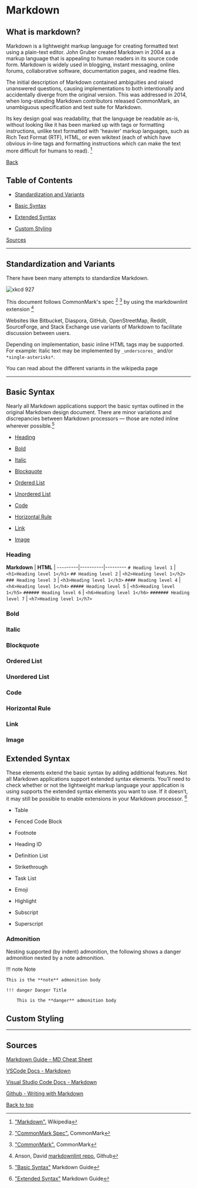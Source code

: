 # Markdown

## What is markdown?

Markdown is a lightweight markup language for creating formatted text using a plain-text editor. John Gruber created Markdown in 2004 as a markup language that is appealing to human readers in its source code form. Markdown is widely used in blogging, instant messaging, online forums, collaborative software, documentation pages, and readme files.

The initial description of Markdown contained ambiguities and raised unanswered questions, causing implementations to both intentionally and accidentally diverge from the original version. This was addressed in 2014, when long-standing Markdown contributors released CommonMark, an unambiguous specification and test suite for Markdown.

Its key design goal was readability, that the language be readable as-is, without looking like it has been marked up with tags or formatting instructions, unlike text formatted with 'heavier' markup languages, such as Rich Text Format (RTF), HTML, or even wikitext (each of which have obvious in-line tags and formatting instructions which can make the text more difficult for humans to read). [^1]

[Back](../Index/index.md)

## Table of Contents

* [Standardization and Variants](#standardization-and-variants)

* [Basic Syntax](#basic-syntax)  

* [Extended Syntax](#extended-syntax)  

* [Custom Styling](#custom-styling)

[Sources](#sources)

---

## Standardization and Variants

There have been many attempts to standardize Markdown.

![xkcd 927](https://imgs.xkcd.com/comics/standards.png)

This document follows CommonMark's spec [^2] [^3]  by using the markdownlint extension [^4]  

Websites like Bitbucket, Diaspora, GitHub, OpenStreetMap, Reddit, SourceForge, and Stack Exchange use variants of Markdown to facilitate discussion between users.

Depending on implementation, basic inline HTML tags may be supported. For example: Italic text may be implemented by `_underscores_` and/or `*single-asterisks*`.

You can read about the different variants in the wikipedia page

---

## Basic Syntax  

Nearly all Markdown applications support the basic syntax outlined in the original Markdown design document. There are minor variations and discrepancies between Markdown processors — those are noted inline wherever possible.[^5]  

* [Heading](#heading)

* [Bold](#bold)

* [Italic](#italic)

* [Blockquote](#blockquote)

* [Ordered List](#ordered-list)

* [Unordered List](#unordered-list)

* [Code](#code)

* [Horizontal Rule](#horizontal-rule)

* [Link](#link)

* [Image](#image)  

### Heading

**Markdown** | **HTML** |
---------|----------|---------
 ``# Heading level 1`` | ``<h1>Heading level 1</h1>``
 ``## Heading level 2`` | ``<h2>Heading level 1</h2>``
 ``### Heading level 3`` | ``<h3>Heading level 1</h3>``
 ``#### Heading level 4`` | ``<h4>Heading level 1</h4>``
 ``##### Heading level 5`` | ``<h5>Heading level 1</h5>``
 ``###### Heading level 6`` | ``<h6>Heading level 1</h6>``
 ``####### Heading level 7`` | ``<h7>Heading level 1</h7>``

### Bold

### Italic

### Blockquote

### Ordered List

### Unordered List

### Code

### Horizontal Rule

### Link

### Image

## Extended Syntax

These elements extend the basic syntax by adding additional features. Not all Markdown applications support extended syntax elements. You’ll need to check whether or not the lightweight markup language your application is using supports the extended syntax elements you want to use. If it doesn’t, it may still be possible to enable extensions in your Markdown processor. [^6]

* Table

* Fenced Code Block

* Footnote

* Heading ID

* Definition List

* Strikethrough

* Task List

* Emoji

* Highlight

* Subscript

* Superscript

### Admonition

Nesting supported (by indent) admonition, the following shows a danger admonition nested by a note admonition.

!!! note Note

    This is the **note** admonition body

    !!! danger Danger Title

        This is the **danger** admonition body

## Custom Styling

---

## Sources

[Markdown Guide - MD Cheat Sheet](https://www.markdownguide.org/cheat-sheet/)

[VSCode Docs - Markdown](https://vscode-docs.readthedocs.io/en/latest/languages/markdown/)

[Visual Studio Code Docs - Markdown](https://code.visualstudio.com/docs/languages/markdown)

[Github - Writing with Markdown](https://docs.github.com/en/get-started/writing-on-github/getting-started-with-writing-and-formatting-on-github/quickstart-for-writing-on-github)

[Back to top](#markdown)

[^1]: ["Markdown".](https://en.wikipedia.org/wiki/Markdown) Wikipedia

[^2]: ["CommonMark Spec".](https://spec.commonmark.org/) CommonMark

[^3]: ["CommonMark".](https://commonmark.org/) CommonMark

[^4]: Anson, David [markdownlint repo.](https://github.com/DavidAnson/markdownlint) Github

[^5]: ["Basic Syntax"](https://www.markdownguide.org/basic-syntax) Markdown Guide

[^6]: ["Extended Syntax"](https://www.markdownguide.org/extended-syntax/) Markdown Guide
